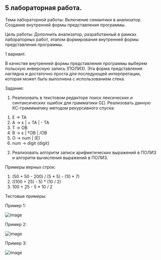 ## 5 лабораторная работа.

Тема лабораторной работы: Включение семантики в анализатор. Создание внутренней формы представления программы.

Цель работы: Дополнить анализатор, разработанный в рамках лабораторных работ, этапом формирования внутренней формы представления программы.

1 вариант.

В качестве внутренней формы представления программы выберем польскую инверсную запись (ПОЛИЗ). Эта форма представления наглядна и достаточно проста для последующей интерпретации, которая может быть выполнена с использованием стека.

Задание:
1) Реализовать в текстовом редакторе поиск лексических и синтаксических ошибок для грамматики G[<E>]. Реализовать данную КС-граммматику методом рекурсивного спуска:
1. E → TA 
2. A → ε | + TA | - TA 
3. T → ОВ 
4. В → ε | *ОВ | /ОВ 
5. О → num | (E) 
6. num  → digit {digit}

2) Реализовать алгоритм записи арифметических выражений в ПОЛИЗ и алгоритм вычисления выражений в ПОЛИЗ.

Примеры верных строк:

1. (50 + 50 - 200) / (5 * 5) - (10 * 7)
2. ((100 + 25) - 5) * (10 / 2)
3. 100 + 25 - 5 * 10 / 2

Тестовые примеры:

Пример 1:

![image](https://github.com/user-attachments/assets/9ccbadbe-d6fd-4aa8-b782-087371270621)

Пример 2:

![image](https://github.com/user-attachments/assets/0deb66f3-295d-4392-8e9d-06daeec72945)

Пример 3:

![image](https://github.com/user-attachments/assets/9fdda95f-7fba-4f73-8374-7528aedb0602)
